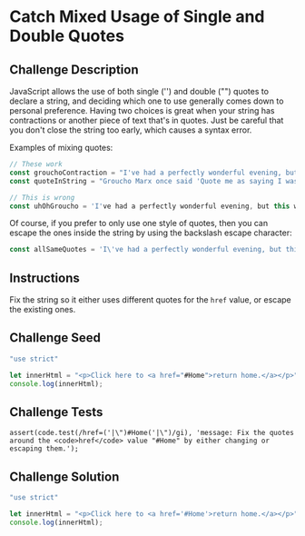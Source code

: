 # Catch Mixed Usage of Single and Double Quotes

## Challenge Description

JavaScript allows the use of both single ('') and double ("") quotes to declare a string, and deciding which one to use generally comes down to personal preference. Having two choices is great when your string has contractions or another piece of text that's in quotes. Just be careful that you don't close the string too early, which causes a syntax error.

Examples of mixing quotes:

```js
// These work
const grouchoContraction = "I've had a perfectly wonderful evening, but this wasn't it.";
const quoteInString = "Groucho Marx once said 'Quote me as saying I was mis-quoted.'";

// This is wrong
const uhOhGroucho = 'I've had a perfectly wonderful evening, but this wasn't it.';
```

Of course, if you prefer to only use one style of quotes, then you can escape the ones inside the string by using the backslash escape character:

```js
const allSameQuotes = 'I\'ve had a perfectly wonderful evening, but this wasn\'t it.';
```

## Instructions

Fix the string so it either uses different quotes for the `href` value, or escape the existing ones.

## Challenge Seed

```js
"use strict"

let innerHtml = "<p>Click here to <a href="#Home">return home.</a></p>"
console.log(innerHtml);
```

## Challenge Tests

```
assert(code.test(/href=('|\")#Home('|\")/gi), 'message: Fix the quotes around the <code>href</code> value "#Home" by either changing or escaping them.');
```

## Challenge Solution

```js
"use strict"

let innerHtml = "<p>Click here to <a href='#Home'>return home.</a></p>"
console.log(innerHtml);
```

